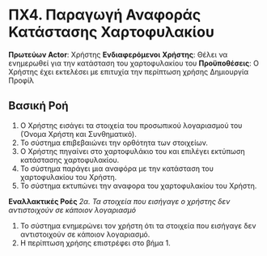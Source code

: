 # ΠΧ4. Παραγωγή Αναφοράς Κατάστασης Χαρτοφυλακίου

**Πρωτεύων Actor**: Χρήστης
**Ενδιαφερόμενοι**
**Χρήστης**: Θέλει να ενημερωθεί για την κατάσταση του χαρτοφυλακίου του
**Προϋποθέσεις**: Ο Χρήστης έχει εκτελέσει με επιτυχία την περίπτωση χρήσης Δημιουργία Προφίλ

## Βασική Ροή
1. Ο Χρήστης εισάγει τα στοιχεία του προσωπικού λογαριασμού του (Όνομα Χρήστη και Συνθηματικό).
2. Το σύστημα επιβεβαιώνει την ορθότητα των στοιχείων.
3. Ο Χρήστης πηγαίνει στο χαρτοφυλάκιο του και επιλέγει εκτύπωση κατάστασης χαρτοφυλακίου.
4. Το σύστημα παράγει μια αναφόρα με την κατάσταση του χαρτοφυλακίου του Χρήστη.
5. Το σύστημα εκτυπώνει την αναφορα του χαρτοφυλακίου του Χρήστη.

**Εναλλακτικές Ροές**
*2α. Τα στοιχεία που εισήγαγε ο χρήστης δεν αντιστοιχούν σε κάποιον λογαριασμό*
1. Το σύστημα ενημερώνει τον χρήστη ότι τα στοιχεία που εισήγαγε δεν αντιστοιχούν σε κάποιον λογαριασμό.
2. Η περίπτωση χρήσης επιστρέφει στο βήμα 1.